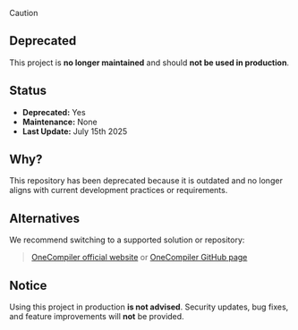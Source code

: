 

> [!CAUTION]
>
> ## Deprecated
>
>This project is **no longer maintained** and should **not be used in production**.

## Status
- **Deprecated:** Yes  
- **Maintenance:** None  
- **Last Update:** July 15th 2025  

## Why?
This repository has been deprecated because it is outdated and no longer aligns with current development practices or requirements.

## Alternatives
We recommend switching to a supported solution or repository:
> [OneCompiler official website](https://onecompiler.com) or
>  [OneCompiler GitHub page](https://github.com/onecompiler)
>
> 

## Notice
Using this project in production **is not advised**. Security updates, bug fixes, and feature improvements will **not** be provided.

>
> 
